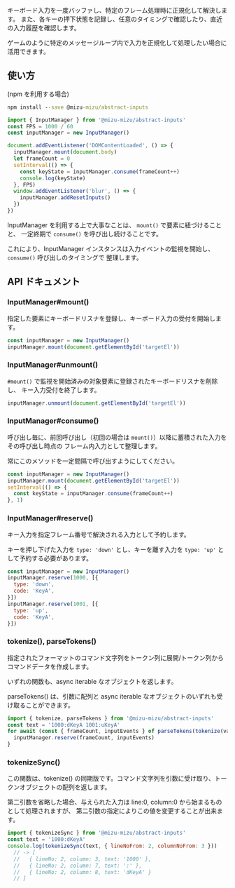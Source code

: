 キーボード入力を一度バッファし、特定のフレーム処理時に正規化して解決します。
また、各キーの押下状態を記録し、任意のタイミングで確認したり、直近の入力履歴を確認します。

ゲームのように特定のメッセージループ内で入力を正規化して処理したい場合に活用できます。

## 使い方
(npm を利用する場合)
```cmd
npm install --save @mizu-mizu/abstract-inputs
```
```js
import { InputManager } from '@mizu-mizu/abstract-inputs'
const FPS = 1000 / 60
const inputManager = new InputManager()

document.addEventListener('DOMContentLoaded', () => {
  inputManager.mount(document.body)
  let frameCount = 0
  setInterval(() => {
    const keyState = inputManager.consume(frameCount++)
    console.log(keyState)
  }, FPS)
  window.addEventListener('blur', () => {
    inputManager.addResetInputs()
  })
})
```

InputManager を利用する上で大事なことは、 `mount()` で要素に紐づけることと、
一定終期で `consume()` を呼び出し続けることです。

これにより、InputManager インスタンスは入力イベントの監視を開始し、`consume()` 呼び出しのタイミングで
整理します。

## API ドキュメント

### InputManager#mount()
指定した要素にキーボードリスナを登録し、キーボード入力の受付を開始します。

```js
const inputManager = new InputManager()
inputManager.mount(document.getElementById('targetEl'))
```

### InputManager#unmount()
`#mount()` で監視を開始済みの対象要素に登録されたキーボードリスナを削除し、
キー入力受付を終了します。
```js
inputManager.unmount(document.getElementById('targetEl'))
```

### InputManager#consume()
呼び出し毎に、前回呼び出し（初回の場合は `mount()`）以降に蓄積された入力をその呼び出し時点の
フレーム内入力として整理します。

常にこのメソッドを一定間隔で呼び出すようにしてください。
```js
const inputManager = new InputManager()
inputManager.mount(document.getElementById('targetEl'))
setInterval(() => {
  const keyState = inputManager.consume(frameCount++)
}, 1)
```

### InputManager#reserve()
キー入力を指定フレーム番号で解決される入力として予約します。

キーを押し下げた入力を `type: 'down'` とし、キーを離す入力を `type: 'up'` として予約する必要があります。

```js
const inputManager = new InputManager()
inputManager.reserve(1000, [{
  type: 'down',
  code: 'KeyA',
}])
inputManager.reserve(1001, [{
  type: 'up',
  code: 'KeyA',
}])
```

### tokenize(), parseTokens()
指定されたフォーマットのコマンド文字列をトークン列に展開/トークン列からコマンドデータを作成します。

いずれの関数も、async iterable なオブジェクトを返します。

parseTokens() は、引数に配列と async iterable なオブジェクトのいずれも受け取ることができます。
```js
import { tokenize, parseTokens } from '@mizu-mizu/abstract-inputs'
const text = '1000:dKeyA 1001:uKeyA'
for await (const { frameCount, inputEvents } of parseTokens(tokenize(value))) {
  inputManager.reserve(frameCount, inputEvents)
}
```

### tokenizeSync()
この関数は、tokenize() の同期版です。コマンド文字列を引数に受け取り、トークンオブジェクトの配列を返します。

第二引数を省略した場合、与えられた入力は line:0, column:0 から始まるものとして処理されますが、
第二引数の指定によりこの値を変更することが出来ます。

```js
import { tokenizeSync } from '@mizu-mizu/abstract-inputs'
const text = '1000:dKeyA'
console.log(tokenizeSync(text, { lineNoFrom: 2, columnNoFrom: 3 }))
  // -> [
  //   { lineNo: 2, column: 3, text: '1000' },
  //   { lineNo: 2, column: 7, text: ':' },
  //   { lineNo: 2, column: 8, text: 'dKeyA' }
  // ]
```

